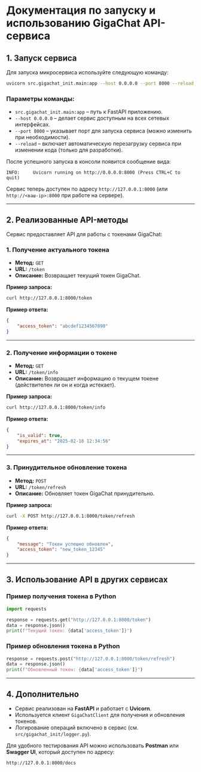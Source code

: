 # Документация по запуску и использованию GigaChat API-сервиса

## 1. Запуск сервиса

Для запуска микросервиса используйте следующую команду:

```bash
uvicorn src.gigachat_init.main:app --host 0.0.0.0 --port 8000 --reload
```

### Параметры команды:
- `src.gigachat_init.main:app` – путь к FastAPI приложению.
- `--host 0.0.0.0` – делает сервис доступным на всех сетевых интерфейсах.
- `--port 8000` – указывает порт для запуска сервиса (можно изменить при необходимости).
- `--reload` – включает автоматическую перезагрузку сервиса при изменении кода (только для разработки).

После успешного запуска в консоли появится сообщение вида:

```
INFO:     Uvicorn running on http://0.0.0.0:8000 (Press CTRL+C to quit)
```

Сервис теперь доступен по адресу `http://127.0.0.1:8000` (или `http://<ваш-ip>:8000` при работе на сервере).

---

## 2. Реализованные API-методы

Сервис предоставляет API для работы с токенами GigaChat:

### **1. Получение актуального токена**
- **Метод:** `GET`
- **URL:** `/token`
- **Описание:** Возвращает текущий токен GigaChat.

**Пример запроса:**
```bash
curl http://127.0.0.1:8000/token
```

**Пример ответа:**
```json
{
    "access_token": "abcdef1234567890"
}
```

---

### **2. Получение информации о токене**
- **Метод:** `GET`
- **URL:** `/token/info`
- **Описание:** Возвращает информацию о текущем токене (действителен ли он и когда истекает).

**Пример запроса:**
```bash
curl http://127.0.0.1:8000/token/info
```

**Пример ответа:**
```json
{
    "is_valid": true,
    "expires_at": "2025-02-18 12:34:56"
}
```

---

### **3. Принудительное обновление токена**
- **Метод:** `POST`
- **URL:** `/token/refresh`
- **Описание:** Обновляет токен GigaChat принудительно.

**Пример запроса:**
```bash
curl -X POST http://127.0.0.1:8000/token/refresh
```

**Пример ответа:**
```json
{
    "message": "Токен успешно обновлен",
    "access_token": "new_token_12345"
}
```

---

## 3. Использование API в других сервисах

### **Пример получения токена в Python**

```python
import requests

response = requests.get("http://127.0.0.1:8000/token")
data = response.json()
print(f"Текущий токен: {data['access_token']}")
```

### **Пример обновления токена в Python**

```python
response = requests.post("http://127.0.0.1:8000/token/refresh")
data = response.json()
print(f"Обновленный токен: {data['access_token']}")
```

---

## 4. Дополнительно
- Сервис реализован на **FastAPI** и работает с **Uvicorn**.
- Используется клиент `GigaChatClient` для получения и обновления токенов.
- Логирование операций включено в сервис (см. `src/gigachat_init/logger.py`).

Для удобного тестирования API можно использовать **Postman** или **Swagger UI**, который доступен по адресу:
```
http://127.0.0.1:8000/docs
```

